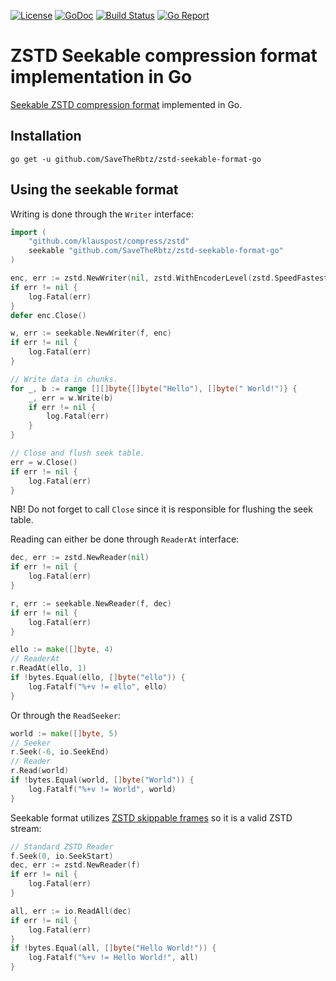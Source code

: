   [![License][license-img]][license] [![GoDoc][doc-img]][doc] [![Build Status][ci-img]][ci] [![Go Report][report-img]][report]
# ZSTD Seekable compression format implementation in Go
[Seekable ZSTD compression format](https://github.com/facebook/zstd/blob/dev/contrib/seekable_format/zstd_seekable_compression_format.md) implemented in Go.
## Installation

`go get -u github.com/SaveTheRbtz/zstd-seekable-format-go`

## Using the seekable format

Writing is done through the `Writer` interface:
```go
import (
	"github.com/klauspost/compress/zstd"
	seekable "github.com/SaveTheRbtz/zstd-seekable-format-go"
)

enc, err := zstd.NewWriter(nil, zstd.WithEncoderLevel(zstd.SpeedFastest))
if err != nil {
	log.Fatal(err)
}
defer enc.Close()

w, err := seekable.NewWriter(f, enc)
if err != nil {
	log.Fatal(err)
}

// Write data in chunks.
for _, b := range [][]byte{[]byte("Hello"), []byte(" World!")} {
	_, err = w.Write(b)
	if err != nil {
		log.Fatal(err)
	}
}

// Close and flush seek table.
err = w.Close()
if err != nil {
	log.Fatal(err)
}
```
NB! Do not forget to call `Close` since it is responsible for flushing the seek table.

Reading can either be done through `ReaderAt` interface:

```go
dec, err := zstd.NewReader(nil)
if err != nil {
	log.Fatal(err)
}

r, err := seekable.NewReader(f, dec)
if err != nil {
	log.Fatal(err)
}

ello := make([]byte, 4)
// ReaderAt
r.ReadAt(ello, 1)
if !bytes.Equal(ello, []byte("ello")) {
	log.Fatalf("%+v != ello", ello)
}
```

Or through the `ReadSeeker`:
```go
world := make([]byte, 5)
// Seeker
r.Seek(-6, io.SeekEnd)
// Reader
r.Read(world)
if !bytes.Equal(world, []byte("World")) {
	log.Fatalf("%+v != World", world)
}
```

Seekable format utilizes [ZSTD skippable frames](https://github.com/facebook/zstd/blob/release/doc/zstd_compression_format.md#skippable-frames) so it is a valid ZSTD stream:

```go
// Standard ZSTD Reader
f.Seek(0, io.SeekStart)
dec, err := zstd.NewReader(f)
if err != nil {
	log.Fatal(err)
}

all, err := io.ReadAll(dec)
if err != nil {
	log.Fatal(err)
}
if !bytes.Equal(all, []byte("Hello World!")) {
	log.Fatalf("%+v != Hello World!", all)
}
```

[doc-img]: https://pkg.go.dev/badge/github.com/SaveTheRbtz/zstd-seekable-format-go
[doc]: https://pkg.go.dev/github.com/SaveTheRbtz/zstd-seekable-format-go
[ci-img]: https://github.com/SaveTheRbtz/zstd-seekable-format-go/actions/workflows/bazel.yml/badge.svg
[ci]: https://github.com/SaveTheRbtz/zstd-seekable-format-go/actions/workflows/bazel.yml
[report-img]: https://goreportcard.com/badge/SaveTheRbtz/zstd-seekable-format-go
[report]: https://goreportcard.com/report/SaveTheRbtz/zstd-seekable-format-go
[license-img]: https://img.shields.io/badge/License-MIT-blue.svg
[license]: https://opensource.org/licenses/MIT

